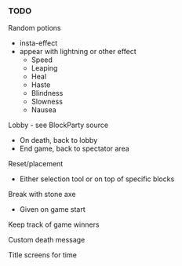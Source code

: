 ### TODO

Random potions
* insta-effect
* appear with lightning or other effect
  * Speed
  * Leaping
  * Heal
  * Haste
  * Blindness
  * Slowness
  * Nausea

Lobby - see BlockParty source
* On death, back to lobby
* End game, back to spectator area

Reset/placement
* Either selection tool or on top of specific blocks

Break with stone axe
* Given on game start

Keep track of game winners

Custom death message

Title screens for time

